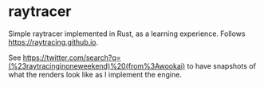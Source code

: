 # raytracer

Simple raytracer implemented in Rust, as a learning experience. Follows https://raytracing.github.io.

See https://twitter.com/search?q=(%23raytracinginoneweekend)%20(from%3Awookai) to have snapshots of what the renders look like as I implement the engine.